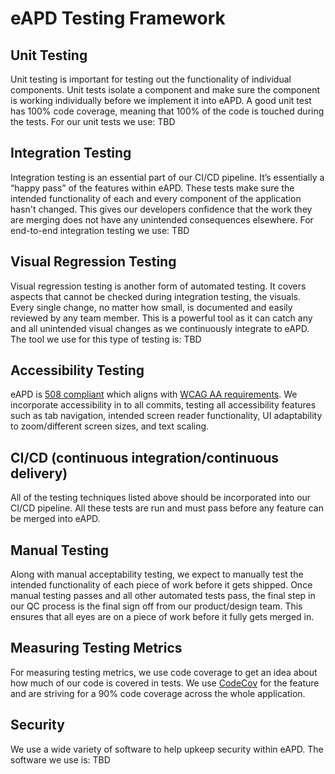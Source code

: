 # eAPD Testing Framework

## Unit Testing

Unit testing is important for testing out the functionality of individual components. Unit tests isolate a component and make sure the component is working individually before we implement it into eAPD. A good unit test has 100% code coverage, meaning that 100% of the code is touched during the tests. For our unit tests we use: TBD

## Integration Testing

Integration testing is an essential part of our CI/CD pipeline. It’s essentially a “happy pass” of the features within eAPD. These tests make sure the intended functionality of each and every component of the application hasn't changed. This gives our developers confidence that the work they are merging does not have any unintended consequences elsewhere. For end-to-end integration testing we use: TBD

## Visual Regression Testing

Visual regression testing is another form of automated testing. It covers aspects that cannot be checked during integration testing, the visuals. Every single change, no matter how small, is documented and easily reviewed by any team member. This is a powerful tool as it can catch any and all unintended visual changes as we continuously integrate to eAPD. The tool we use for this type of testing is: TBD

## Accessibility Testing

eAPD is [508 compliant](https://www.section508.gov/) which aligns with [WCAG AA requirements](https://www.w3.org/TR/WCAG21/). We incorporate accessibility in to all commits, testing all accessibility features such as tab navigation, intended screen reader functionality, UI adaptability to zoom/different screen sizes, and text scaling.

## CI/CD (continuous integration/continuous delivery)

All of the testing techniques listed above should be incorporated into our CI/CD pipeline. All these tests are run and must pass before any feature can be merged into eAPD.

## Manual Testing

Along with manual acceptability testing, we expect to manually test the intended functionality of each piece of work before it gets shipped. Once manual testing passes and all other automated tests pass, the final step in our QC process is the final sign off from our product/design team. This ensures that all eyes are on a piece of work before it fully gets merged in.

## Measuring Testing Metrics

For measuring testing metrics, we use code coverage to get an idea about how much of our code is covered in tests. We use [CodeCov](https://about.codecov.io/) for the feature and are striving for a 90% code coverage across the whole application.

## Security

We use a wide variety of software to help upkeep security within eAPD. The software we use is: TBD
